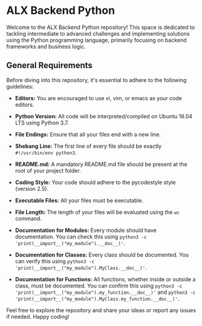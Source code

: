 # ALX Backend Python

Welcome to the ALX Backend Python repository! This space is dedicated to tackling intermediate to advanced challenges and implementing solutions using the Python programming language, primarily focusing on backend frameworks and business logic.

## General Requirements

Before diving into this repository, it's essential to adhere to the following guidelines:

- **Editors:** You are encouraged to use vi, vim, or emacs as your code editors.

- **Python Version:** All code will be interpreted/compiled on Ubuntu 18.04 LTS using Python 3.7.

- **File Endings:** Ensure that all your files end with a new line.

- **Shebang Line:** The first line of every file should be exactly `#!/usr/bin/env python3`.

- **README.md:** A mandatory README.md file should be present at the root of your project folder.

- **Coding Style:** Your code should adhere to the pycodestyle style (version 2.5).

- **Executable Files:** All your files must be executable.

- **File Length:** The length of your files will be evaluated using the `wc` command.

- **Documentation for Modules:** Every module should have documentation. You can check this using `python3 -c 'print(__import__("my_module").__doc__)'`.

- **Documentation for Classes:** Every class should be documented. You can verify this using `python3 -c 'print(__import__("my_module").MyClass.__doc__)'`.

- **Documentation for Functions:** All functions, whether inside or outside a class, must be documented. You can confirm this using `python3 -c 'print(__import__("my_module").my_function.__doc__)'` and `python3 -c 'print(__import__("my_module").MyClass.my_function.__doc__)'`.

Feel free to explore the repository and share your ideas or report any issues if needed. Happy coding!
